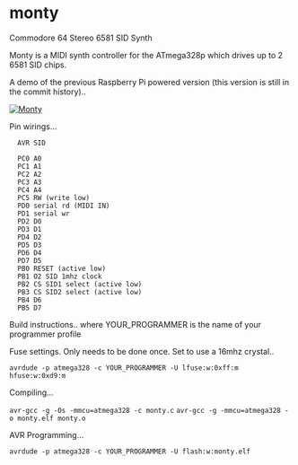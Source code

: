 monty
=====

Commodore 64 Stereo 6581 SID Synth

Monty is a MIDI synth controller for the ATmega328p which drives up to 2 6581 SID chips.

A demo of the previous Raspberry Pi powered version (this version is still in the commit history)..

[![Monty](http://img.youtube.com/vi/0jyIRRmpcOg/0.jpg)](http://www.youtube.com/watch?v=0jyIRRmpcOg)

Pin wirings...

~~~~
  AVR SID

  PC0 A0
  PC1 A1
  PC2 A2
  PC3 A3
  PC4 A4
  PC5 RW (write low)
  PD0 serial rd (MIDI IN)
  PD1 serial wr
  PD2 D0
  PD3 D1
  PD4 D2
  PD5 D3
  PD6 D4
  PD7 D5
  PB0 RESET (active low)
  PB1 O2 SID 1mhz clock
  PB2 CS SID1 select (active low)
  PB3 CS SID2 select (active low)
  PB4 D6
  PB5 D7
~~~~

Build instructions.. where YOUR_PROGRAMMER is the name of your programmer profile

Fuse settings. Only needs to be done once. Set to use a 16mhz crystal..

  `avrdude -p atmega328 -c YOUR_PROGRAMMER -U lfuse:w:0xff:m hfuse:w:0xd9:m`

Compiling...

  `avr-gcc -g -Os -mmcu=atmega328 -c monty.c` 
  `avr-gcc -g -mmcu=atmega328 -o monty.elf monty.o`

AVR Programming...

  `avrdude -p atmega328 -c YOUR_PROGRAMMER -U flash:w:monty.elf` 

